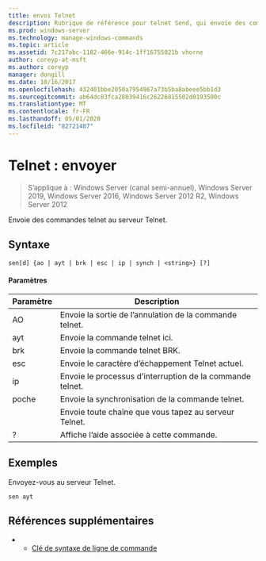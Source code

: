 ```yaml
---
title: envoi Telnet
description: Rubrique de référence pour telnet Send, qui envoie des commandes telnet au serveur Telnet.
ms.prod: windows-server
ms.technology: manage-windows-commands
ms.topic: article
ms.assetid: 7c217abc-1182-466e-914c-1ff16755021b vhorne
author: coreyp-at-msft
ms.author: coreyp
manager: dongill
ms.date: 10/16/2017
ms.openlocfilehash: 432401bbe2050a7954967a73b5ba8abeee5bb1d3
ms.sourcegitcommit: ab64dc83fca28039416c26226815502d0193500c
ms.translationtype: MT
ms.contentlocale: fr-FR
ms.lasthandoff: 05/01/2020
ms.locfileid: "82721487"
---
```

# <a name="telnet-send"></a>Telnet : envoyer

> S’applique à : Windows Server (canal semi-annuel), Windows Server 2019, Windows Server 2016, Windows Server 2012 R2, Windows Server 2012

Envoie des commandes telnet au serveur Telnet.   

## <a name="syntax"></a>Syntaxe  
```  
sen[d] {ao | ayt | brk | esc | ip | synch | <string>} [?]  
```  
#### <a name="parameters"></a>Paramètres  

| Paramètre |                     Description                      |
|-----------|------------------------------------------------------|
|    AO     |       Envoie la sortie de l’annulation de la commande telnet.        |
|    ayt    |       Envoie la commande telnet ici.       |
|    brk    |            Envoie la commande telnet BRK.            |
|    esc    |      Envoie le caractère d’échappement Telnet actuel.      |
|    ip     |     Envoie le processus d’interruption de la commande telnet.     |
|   poche   |           Envoie la synchronisation de la commande telnet.           |
| <string>  | Envoie toute chaîne que vous tapez au serveur Telnet. |
|     ?     |     Affiche l’aide associée à cette commande.      |

## <a name="examples"></a>Exemples  
Envoyez-vous au serveur Telnet.  
```  
sen ayt  
```  
## <a name="additional-references"></a>Références supplémentaires  
-   - [Clé de syntaxe de ligne de commande](command-line-syntax-key.md)  
